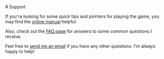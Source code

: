 <div class='textblock' markdown="1">
# Support

If you're looking for some quick tips and pointers for playing the game, you may find the [online manual](/manual) helpful.

Also, check out the [FAQ page](/faq) for answers to some common questions I receive.

Feel free to [send me an email](mailto:mike@thepixelguy.com) if you have any other questions. I'm always happy to help!
</div>
